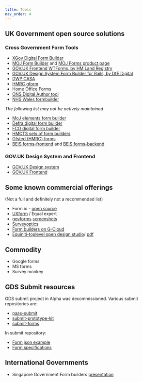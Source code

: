 ```yaml
---
title: Tools
nav_order: 4
---
```


## UK Government open source solutions

### Cross Government Form Tools

- [XGov Digital Form Builder](https://github.com/XGovFormBuilder/digital-form-builder)
- [MOJ Form Builder](https://github.com/ministryofjustice/form-builder) and [MOJ Forms product page](https://formbuilder-product-page.apps.live-1.cloud-platform.service.justice.gov.uk/)
- [GOV.UK Frontend WTForms, by HM Land Registry](https://govuk-frontend-wtf.herokuapp.com/)
- [GOV.UK Design System Form Builder for Rails, by DfE Digital](https://github.com/DFE-Digital/govuk_design_system_formbuilder)
- [DWP CASA](https://github.com/dwp/govuk-casa)
- [HMRC gform](https://github.com/hmrc/gform)
- [Home Office Forms](https://github.com/UKHomeOfficeForms)
- [ONS Digital Author tool](https://github.com/ONSdigital/eq-author-app)
- [NHS Wales formbuilder](https://formbuildertwo.wales.nhs.uk/)
<!-- may not be maintained -->

 *The following list may not be actively maintained*

- [MoJ elements form builder](https://github.com/ministryofjustice/govuk_elements_form_builder)
- [Defra digital form builder](https://github.com/DEFRA/digital-form-builder)
- [FCO digital form builder](https://github.com/UKForeignOffice/digital-form-builder)
- [HMCTS sets of form builders](https://github.com/search?q=org%3Ahmcts+form&unscoped_q=form)
- [Ofsted (HMRC) forms](https://github.com/hmrc?q=form&type=&language=)
- [BEIS forms-frontend](https://github.com/UKGovernmentBEIS/beis-forms-frontend) and [BEIS forms-backend](https://github.com/UKGovernmentBEIS/beis-forms-backend)

### GOV.UK Design System and Frontend
- [GOV.UK Design system](https://design-system.service.gov.uk/)
- [GOV.UK Frontend](https://github.com/alphagov/govuk-frontend)

<!-- ![](https://i.imgur.com/0MNCvow.png) -->

## Some known commercial offerings
(Not a full and definitely not a recommended list)

- Form.io - [open source](https://github.com/formio/formio)
- [UXform](https://www.uxforms.com/documentation/) / Equal expert
- [govforms](https://govforms.co.uk/) [screenshots](https://hackmd.io/fKrZ0Zv3SAKqqyToj_2EVg)
- [Surveyoptics](https://surveyoptic.com/)
- [Form builders on G-Cloud](https://www.digitalmarketplace.service.gov.uk/g-cloud/search?q=form%20building&lot=cloud-software)
- [Equiniti-toplevel open design studio](https://equiniti-toplevel.com/)/ [pdf](https://equiniti-toplevel.com/media/1884/7593_toplevel_open_design_studio_v5.pdf)

## Commodity
- Google forms
- MS forms
- Survey monkey

## GDS Submit resources
GDS submit project in Alpha was decommissioned. Various submit repositories are:

- [paas-submit](https://github.com/alphagov/paas-submit)
- [submit-prototype-kit](https://github.com/alphagov/submit-prototype-kit)
- [submit-forms](https://github.com/alphagov/submit-forms)

In submit repository:

- [Form json example](https://github.com/alphagov/submit-prototype-kit/tree/master/examples)
- [Form specifications](https://github.com/alphagov/submit-prototype-kit/tree/master/schemas)

## International Governments
- Singapore Government Form builders [presentation](https://docs.google.com/presentation/d/1Yq_T8jOhAHA3BLyn1H7cPMBICKYCUmARxRUIe2hwno4/edit#slide=id.g62bfdc73d3_0_778)
